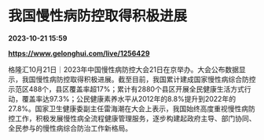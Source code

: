 # 我国慢性病防控取得积极进展

**2023-10-21 15:59**

**https://www.gelonghui.com/live/1256429**

格隆汇10月21日｜2023年中国慢性病防控大会21日在京举办。大会公布数据显示，我国慢性病防控取得积极进展。截至目前，我国累计建成国家慢性病综合防控示范区488个，县区覆盖率超17%；累计有2880个县区开展全民健康生活方式行动，覆盖率达97.3%；公民健康素养水平从2012年的8.8%提升到2022年的27.8%。国家卫生健康委副主任雷海潮在大会上表示，我国始终高度重视慢性病防控工作，积极发展慢性病全流程健康管理服务，逐步构建起政府主导、部门协同、全民参与的慢性病综合防治工作新格局。